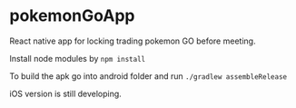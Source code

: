 # pokemonGoApp
React native app for locking trading pokemon GO before meeting.

Install node modules by `npm install`

To build the apk go into android folder and run `./gradlew assembleRelease`

iOS version is still developing.
